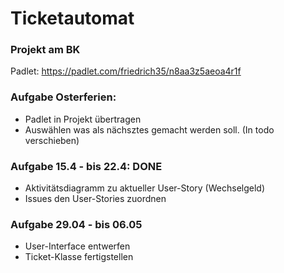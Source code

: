 # Ticketautomat 
### Projekt am BK

Padlet: https://padlet.com/friedrich35/n8aa3z5aeoa4r1f

### Aufgabe Osterferien:
- Padlet in Projekt übertragen
- Auswählen was als nächsztes gemacht werden soll. (In todo verschieben)

### Aufgabe 15.4 - bis 22.4:  DONE
- Aktivitätsdiagramm zu aktueller User-Story (Wechselgeld)
- Issues den User-Stories zuordnen

### Aufgabe 29.04 - bis 06.05
- User-Interface entwerfen
- Ticket-Klasse fertigstellen
